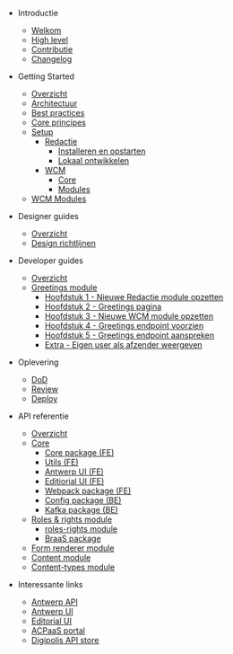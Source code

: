 <!-- docs/_sidebar.md -->
* Introductie
    * [Welkom](/README.md "GPubP Content - Welkom")
    * [High level](/content/gpubp.md "GPubP Content - High level")
    * [Contributie](/CONTRIBUTING.md "GPubP Content - Contributie")
    * [Changelog](/CHANGELOG.md "GPubP Content - Changelog")
  
* Getting Started
    * [Overzicht](/content/getting-started.md)
    * [Architectuur](/content/architecture/index.md "GPubP Content - Architectuur")
    * [Best practices](/content/best-practices.md "GPubP Content - Best principes")
    * [Core principes](/content/core-principles.md "GPubP Content - Core principes")
    * [Setup](/content/setup/index.md "GPubP Content - Setup")
        * [Redactie](/content/setup/redactie/index.md "GPubP Content - Redactie setup")
            * [Installeren en opstarten](/content/setup/redactie/setup.md "GPubP Content - Redactie installeren en opstarten")
            * [Lokaal ontwikkelen](/content/setup/redactie/dev-setup.md "GPubP Content - Redactie lokaal opzetten")
        * [WCM](/content/setup/wcm/index.md "GPubP Content - WCM setup")
            * [Core](/content/setup/wcm/core.md "GPubP Content - WCM Core setup")
            * [Modules](/content/setup/wcm/modules.md "GPubP Content - WCM modules setup")
    * [WCM Modules](/content/wcm-modules.md "GPubP Content - WCM Module lijst")

* Designer guides
    * [Overzicht](/content/designer-guides/index.md)
    * [Design richtlijnen](#)

* Developer guides
    * [Overzicht](/content/developer-guides/index.md "GPubP Content - Developer guides")
    * [Greetings module](/content/developer-guides/greetings/index.md "GPubP Content - Hello world example")
        * [Hoofdstuk 1 - Nieuwe Redactie module opzetten](/content/developer-guides/greetings/step-1-redactie-module-setup "GPubP Content - Hello world example")
        * [Hoofdstuk 2 - Greetings pagina](/content/developer-guides/greetings/step-2-greetings-page.md "GPubP Content - Hello world example")
        * [Hoofdstuk 3 - Nieuwe WCM module opzetten](/content/developer-guides/greetings/step-3-wcm-module-setup.md "GPubP Content - Hello world example")
        * [Hoofdstuk 4 - Greetings endpoint voorzien](/content/developer-guides/greetings/step-4-greetings-endpoint.md "GPubP Content - Hello world example")
        * [Hoofdstuk 5 - Greetings endpoint aanspreken](/content/developer-guides/greetings/step-5-greetings-endpoint-access.md "GPubP Content - Hello world example")
        * [Extra - Eigen user als afzender weergeven](/content/developer-guides/greetings/extra-own-user-display.md "GPubP Content - Hello world example")

* Oplevering
    * [DoD](/content/oplevering/dod.md) 
    * [Review](/content/oplevering/review.md)
    * [Deploy](/content/oplevering/deploy.md)

* API referentie
    * [Overzicht](/content/api-references.md "GPubP Content - API referentie")
    * [Core](/content/api-references.md "GPubP Content - API referentie")
        * [Core package (FE)](/content/api-references.md "GPubP Content - API referentie")
        * [Utils (FE)](/content/api-references.md "GPubP Content - API referentie")
        * [Antwerp UI (FE)](/content/api-references.md "GPubP Content - API referentie")
        * [Editiorial UI (FE)](/content/api-references.md "GPubP Content - API referentie")
        * [Webpack package (FE)](/content/api-references.md "GPubP Content - API referentie")
        * [Config package (BE)](/content/api-references.md "GPubP Content - API referentie")
        * [Kafka package (BE)](/content/api-references.md "GPubP Content - API referentie")
    * [Roles & rights module](/content/api-references.md "GPubP Content - API referentie")
        * [roles-rights module](/content/api-references.md "GPubP Content - API referentie")
        * [BraaS package](/content/api-references.md "GPubP Content - API referentie")
    * [Form renderer module](/content/api-references.md "GPubP Content - API referentie")
    * [Content module](/content/api-references.md "GPubP Content - API referentie")
    * [Content-types module](/content/api-references.md "GPubP Content - API referentie")

* Interessante links
    * [Antwerp API <i class="fa-solid fa-xs fa-arrow-up-right-from-square"></i>](https://antwerp-api.digipolis.be ':target="_blank"')
    * [Antwerp UI <i class="fa-solid fa-xs fa-arrow-up-right-from-square"></i>](https://antwerp-ui.digipolis.be/home ':target="_blank"')
    * [Editorial UI <i class="fa-solid fa-xs fa-arrow-up-right-from-square"></i>](https://github.com/digipolisantwerp/editorial-ui_react ':target="_blank"')
    * [ACPaaS portal <i class="fa-solid fa-xs fa-arrow-up-right-from-square"></i>](https://acpaas.digipolis.be/nl/product/generiek-publicatie-platform ':target="_blank"')
    * [Digipolis API store <i class="fa-solid fa-xs fa-arrow-up-right-from-square"></i>](https://api-store.antwerpen.be ':target="_blank"')
